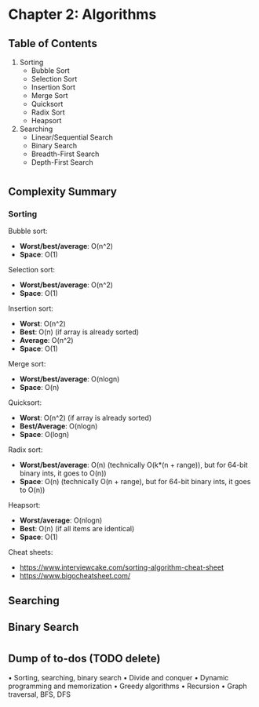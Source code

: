 # Chapter 2: Algorithms
## Table of Contents
1. Sorting
    - Bubble Sort
    - Selection Sort
    - Insertion Sort
    - Merge Sort
    - Quicksort
    - Radix Sort
    - Heapsort
2. Searching
    - Linear/Sequential Search
    - Binary Search
    - Breadth-First Search
    - Depth-First Search

#
## Complexity Summary
### Sorting
Bubble sort:
- **Worst/best/average**: O(n^2)
- **Space**: O(1)

Selection sort:
- **Worst/best/average**: O(n^2)
- **Space**: O(1)

Insertion sort:
- **Worst**: O(n^2)
- **Best**: O(n) (if array is already sorted)
- **Average**: O(n^2)
- **Space**: O(1)

Merge sort:
- **Worst/best/average**: O(nlogn)
- **Space**: O(n)

Quicksort:
- **Worst**: O(n^2) (if array is already sorted)
- **Best/Average**: O(nlogn)
- **Space**: O(logn)

Radix sort:
- **Worst/best/average**: O(n) (technically O(k*(n + range)), but for 64-bit binary ints, it goes to O(n))
- **Space**: O(n) (technically O(n + range), but for 64-bit binary ints, it goes to O(n))

Heapsort:
- **Worst/average**: O(nlogn)
- **Best**: O(n) (if all items are identical)
- **Space**: O(1)

Cheat sheets:
- https://www.interviewcake.com/sorting-algorithm-cheat-sheet
- https://www.bigocheatsheet.com/

## Searching

## Binary Search





#
## Dump of to-dos (TODO delete)
•	Sorting, searching, binary search
•	Divide and conquer
•	Dynamic programming and memorization
•	Greedy algorithms
•	Recursion
•	Graph traversal, BFS, DFS

